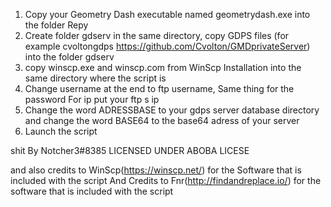1. Copy your Geometry Dash executable named geometrydash.exe into the  folder Repy
2. Create folder gdserv in the same directory, copy GDPS files (for example cvoltongdps https://github.com/Cvolton/GMDprivateServer) into the folder gdserv 
3. copy winscp.exe and winscp.com from WinScp Installation into the same directory where the script is
4. Change username at the end to ftp username, Same thing for the password For ip put your ftp s ip 
5. Change the word ADRESSBASE to your gdps server database directory
and change the word BASE64 to the base64 adress of your server
6. Launch the script



shit By Notcher3#8385 LICENSED UNDER ABOBA LICESE

and also credits to WinScp(https://winscp.net/) for the Software that is included with the script
And Credits to Fnr(http://findandreplace.io/) for the software that is included with the script
